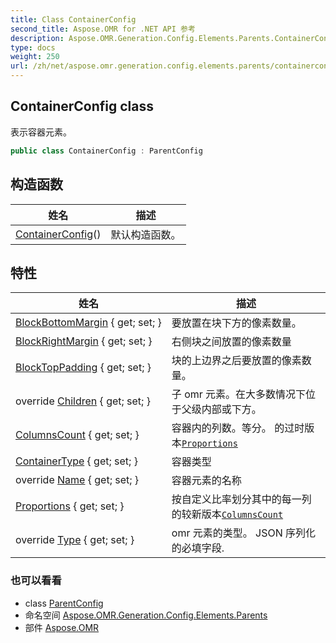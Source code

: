 ```yaml
---
title: Class ContainerConfig
second_title: Aspose.OMR for .NET API 参考
description: Aspose.OMR.Generation.Config.Elements.Parents.ContainerConfig 班级. 表示容器元素
type: docs
weight: 250
url: /zh/net/aspose.omr.generation.config.elements.parents/containerconfig/
---
```

## ContainerConfig class

表示容器元素。

```csharp
public class ContainerConfig : ParentConfig
```

## 构造函数

| 姓名 | 描述 |
| --- | --- |
| [ContainerConfig](containerconfig/)() | 默认构造函数。 |

## 特性

| 姓名 | 描述 |
| --- | --- |
| [BlockBottomMargin](../../aspose.omr.generation.config.elements.parents/containerconfig/blockbottommargin/) { get; set; } | 要放置在块下方的像素数量。 |
| [BlockRightMargin](../../aspose.omr.generation.config.elements.parents/containerconfig/blockrightmargin/) { get; set; } | 右侧块之间放置的像素数量 |
| [BlockTopPadding](../../aspose.omr.generation.config.elements.parents/containerconfig/blocktoppadding/) { get; set; } | 块的上边界之后要放置的像素数量。 |
| override [Children](../../aspose.omr.generation.config.elements.parents/containerconfig/children/) { get; set; } | 子 omr 元素。在大多数情况下位于父级内部或下方。 |
| [ColumnsCount](../../aspose.omr.generation.config.elements.parents/containerconfig/columnscount/) { get; set; } | 容器内的列数。等分。 的过时版本[`Proportions`](./proportions/) |
| [ContainerType](../../aspose.omr.generation.config.elements.parents/containerconfig/containertype/) { get; set; } | 容器类型 |
| override [Name](../../aspose.omr.generation.config.elements.parents/containerconfig/name/) { get; set; } | 容器元素的名称 |
| [Proportions](../../aspose.omr.generation.config.elements.parents/containerconfig/proportions/) { get; set; } | 按自定义比率划分其中的每一列 的较新版本[`ColumnsCount`](./columnscount/) |
| override [Type](../../aspose.omr.generation.config.elements.parents/containerconfig/type/) { get; set; } | omr 元素的类型。 JSON 序列化的必填字段. |

### 也可以看看

* class [ParentConfig](../../aspose.omr.generation.config/parentconfig/)
* 命名空间 [Aspose.OMR.Generation.Config.Elements.Parents](../../aspose.omr.generation.config.elements.parents/)
* 部件 [Aspose.OMR](../../)


